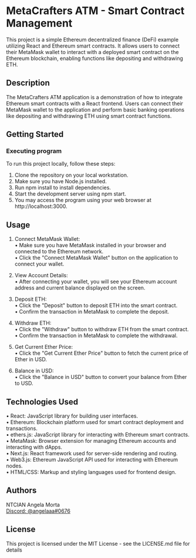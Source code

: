 # MetaCrafters ATM - Smart Contract Management

This project is a simple Ethereum decentralized finance (DeFi) example utilizing React and Ethereum smart contracts. It allows users to connect their MetaMask wallet to interact with a deployed smart contract on the Ethereum blockchain, enabling functions like depositing and withdrawing ETH.

## Description

The MetaCrafters ATM application is a demonstration of how to integrate Ethereum smart contracts with a React frontend. Users can connect their MetaMask wallet to the application and perform basic banking operations like depositing and withdrawing ETH using smart contract functions.

## Getting Started

### Executing program

To run this project locally, follow these steps:

1. Clone the repository on your local workstation.
2. Make sure you have Node.js installed.
3. Run npm install to install dependencies.
4. Start the development server using npm start.
5. You may access the program using your web browser at http://localhost:3000.

## Usage

1. Connect MetaMask Wallet:<br>
   • Make sure you have MetaMask installed in your browser and connected to the Ethereum network.<br>
   • Click the "Connect MetaMask Wallet" button on the application to connect your wallet.<br>
  
2. View Account Details:<br>
  • After connecting your wallet, you will see your Ethereum account address and current balance displayed on the screen.<br>
  
3. Deposit ETH:<br>
  • Click the "Deposit" button to deposit ETH into the smart contract.<br>
  • Confirm the transaction in MetaMask to complete the deposit.<br>

4. Withdraw ETH:<br>
  • Click the "Withdraw" button to withdraw ETH from the smart contract.<br>
  • Confirm the transaction in MetaMask to complete the withdrawal.<br>

5. Get Current Ether Price:<br>
  • Click the "Get Current Ether Price" button to fetch the current price of Ether in USD.<br>

6. Balance in USD:<br>
  • Click the "Balance in USD" button to convert your balance from Ether to USD.<br>


## Technologies Used

• React: JavaScript library for building user interfaces.<br>
• Ethereum: Blockchain platform used for smart contract deployment and transactions.<br>
• ethers.js: JavaScript library for interacting with Ethereum smart contracts.<br>
• MetaMask: Browser extension for managing Ethereum accounts and interacting with dApps.<br>
• Next.js: React framework used for server-side rendering and routing.<br>
• Web3.js: Ethereum JavaScript API used for interacting with Ethereum nodes.<br>
• HTML/CSS: Markup and styling languages used for frontend design.<br>

## Authors

NTCIAN Angela Morta
<br>
[Discord: @angelaaa#0676](https://discordapp.com/users/angelaaa#0676)

## License

This project is licensed under the MIT License - see the LICENSE.md file for details
